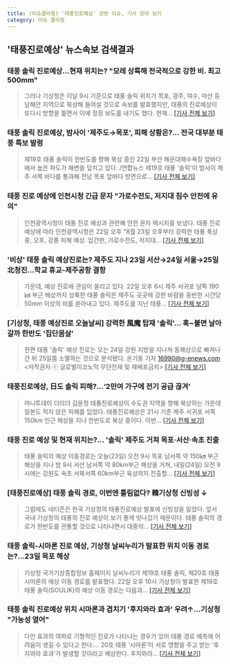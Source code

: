 ```yaml
---
title: (이슈클리핑) '태풍진로예상' 관련 이슈, 기사 모아 보기
category: 이슈 클리핑
---
```

## **'태풍진로예상'** 뉴스속보 검색결과
### 태풍 솔릭 진로예상…현재 위치는? "모레 상륙해 전국적으로 강한 비. 최고 500mm"

>그러나 기상청은 이날 9시 기준으로 태풍 솔릭 위치가 목포, 광주, 여수, 마산 등 남해안 지역으로 북상해 들어설 것으로 속보를 발효했지만, 태풍의 진로예상이 또다시 방향을 틀면서 이에 정정 보도를 내기도 했다. 현재...
[[기사 전체 보기]](http://www.jemin.com/news/articleView.html?idxno=534920)

### 태풍 솔릭 진로예상, 밤사이 '제주도→목포', 피해 상황은?… 전국 대부분 태풍 특보 발령

>제19호 태풍 솔릭이 한반도를 향해 북상 중인 22일 부산 해운대해수욕장 앞바다에서 높은 파도가 해변을 덮치고 있다. /연합뉴스 제19호 태풍 '솔릭'이 밤사이 제주 서쪽 바다를 통과해 전남 목포 앞바다 방면으로...
[[기사 전체 보기]](http://www.kyeongin.com/main/view.php?key=20180822010007231)

### 태풍 진로 예상에 인천시청 긴급 문자 "가로수전도, 저지대 침수 안전에 유의"

>인천광역시청이 태풍 진로 예상과 관련해 안전 문자 메시지를 보냈다. 태풍 진로 예상에 따라 인천광역시청은 22일 오후 "8월 23일 오후부터 강력한 태풍 푹상중, 오후, 강풍 피해 예상. 입간판, 가로수전도, 저지대...
[[기사 전체 보기]](http://www.newscj.com/news/articleView.html?idxno=548674)

### '비상' 태풍 솔릭 예상진로는? 제주도 지나 23일 서산→24일 서울→25일 北청진…학교 휴교-제주공항 결항

>가운데, 예상 진로에 관심이 쏠리고 있다. 22일 오후 6시 제주 서귀포 남쪽 190㎞ 부근 해상까지 상륙한 태풍 솔릭은 제주도 곳곳에 강한 바람을 동반한 시간당 50mm 이상의 비를 쏟아내고 있다. 제주도를 지난 태풍...
[[기사 전체 보기]](http://www.ajunews.com/view/20180822132919390)

### [기상청, 태풍 예상진로 오늘날씨] 강력한 風魔 탑재 '솔릭'... 훅~불면 날아갈까 한반도 '집단몸살'

>한편 태풍 '솔릭' 예상 진로는 오는 24일 강원 지방을 지나쳐 동해상으로 빠져나간 뒤 25일쯤 소멸하는 것으로 분석됐다. 온기동 기자 16990@g-enews.com <저작권자 ⓒ 글로벌이코노믹 무단전재 및 재배포금지>
[[기사 전체 보기]](http://www.g-enews.com/ko-kr/news/article/news_all/2018082219432226644e4869c120_1/article.html)

### 태풍진로예상, 日도 솔릭 피해?...‘2만여 가구에 전기 공급 끊겨’

>머니투데이 더리더 김윤정 태풍진로예상이 수도권 지역을 향해 북상하는 가운데 일본도 적지 않은 피해를 입었다. 태풍진로예상은 21시 기준 제주 서귀포 서쪽 150km 인근 해상을 지나 한반도로 북상 중이다. 이번...
[[기사 전체 보기]](http://theleader.mt.co.kr/articleView.html?no=2018082300317897500)

### 태풍 진로 예상 및 현재 위치는?… '솔릭' 제주도 거쳐 목포·서산·속초 진출

>태풍 솔릭의 예상 이동경로는 오늘(23일) 오전 9시 목포 남서쪽 약 150㎞ 부근 해상을 지나 밤 9시 서산 남서쪽 약 80km부근 해상을 거쳐, 내일(24일) 오전 9시에는 강원도 속초 서북서쪽 60km부근 육상까지 진출할...
[[기사 전체 보기]](http://www.topdaily.kr/news/articleView.html?idxno=54869)

### [태풍진로예상] 태풍 솔릭 경로, 이번엔 틀림없다? 韓기상청 신빙성 ↓

>그럼에도 네티즌은 한국 기상청의 태풍진로예상 발표에 신빙성을 잃었다. 앞서 국내 기상청의 태풍의 진로 예상이 보기 좋게 빗나갔기 때문이다. 태풍 솔릭의 경로가 한반도를 관통할 것으로 나타나면서 대중의...
[[기사 전체 보기]](http://www.dailian.co.kr/news/view/734077/?sc=naver)

### 태풍 솔릭-시마론 진로 예상, 기상청 날씨누리가 발표한 위치 이동 경로는?…23일 목포 해상

>기상청 국가기상종합정보 홈페이지 날씨누리가 제19호 태풍 솔릭, 제20호 태풍 시마론의 예상 이동 경로를 발표했다. 22일 오후 10시 기상청이 발표한 제19호 태풍 솔릭(SOULIK)의 예상 이동 경로는 다음과...
[[기사 전체 보기]](http://www.topstarnews.net/news/articleView.html?idxno=469233)

### 태풍 솔릭 진로예상 위치 시마론과 겹치기 '후지와라 효과' 우려↑...기상청 "가능성 열어"

>다만 효과의 여파로 기형적인 진로가 나타나는 경우가 있어 태풍 경로 예측에 어려움이 생길 수 있다고 한다.... 20호 태풍 ‘시마론’이 서로 영향을 주고 받는 ‘후지와라 효과’가 발생할 것이라고 예상한다. 후지와라...
[[기사 전체 보기]](http://www.kookje.co.kr/news2011/asp/newsbody.asp?code=0300&key=20180822.99099010510)


